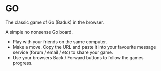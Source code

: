 # GO

The classic game of Go (Baduk) in the browser.

A simple no nonsense Go board.

* Play with your friends on the same computer.
* Make a move. Copy the URL and paste it into your favourite message service (forum / email / etc) to share your game.
* Use your browsers Back / Forward buttons to follow the games progress.
